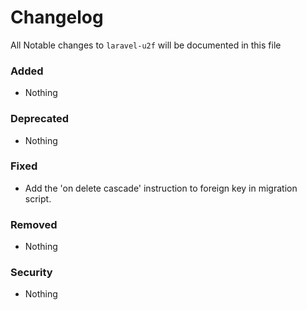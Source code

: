 # Changelog

All Notable changes to `laravel-u2f` will be documented in this file


### Added
- Nothing

### Deprecated
- Nothing

### Fixed
- Add the 'on delete cascade' instruction to foreign key in migration script.

### Removed
- Nothing

### Security
- Nothing
